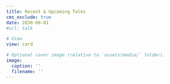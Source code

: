 ```yaml
---
title: Recent & Upcoming Talks
cms_exclude: true
date: 2030-06-01
#url: talk

# View
view: card

# Optional cover image (relative to `assets/media/` folder).
image:
  caption: ''
  filename: ''
---
```

